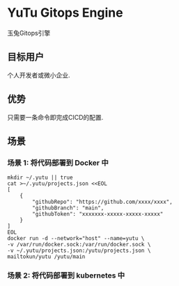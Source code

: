 # YuTu Gitops Engine
玉兔Gitops引擎
## 目标用户
个人开发者或微小企业.
## 优势
只需要一条命令即完成CICD的配置. 

## 场景
### 场景 1: 将代码部署到 Docker 中
```
mkdir ~/.yutu || true
cat >~/.yutu/projects.json <<EOL
[
    {
        "githubRepo": "https://github.com/xxxx/xxxx",
        "githubBranch": "main",
        "githubToken": "xxxxxxx-xxxxx-xxxxx-xxxxx"
    }
]
EOL
docker run -d --network="host" --name=yutu \
-v /var/run/docker.sock:/var/run/docker.sock \
-v ~/.yutu/projects.json:/yutu/projects.json \
mailtokun/yutu /yutu/main
```

### 场景 2: 将代码部署到 kubernetes 中
